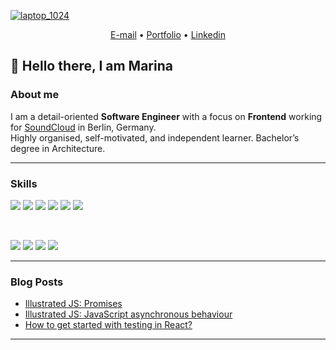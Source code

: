 [![laptop_1024](https://user-images.githubusercontent.com/45233290/89353700-400a5680-d6b7-11ea-8e81-7ec12221daf6.jpg)](https://marinafroes.github.io/Portfolio/)

<p align="center">
  <a href="mailto:facosta.marina@gmail.com">E-mail</a> •
  <a href="https://marinafroes.github.io/Portfolio/" target="_blank">Portfolio</a> •
  <a href="https://www.linkedin.com/in/marina-froes-a-costa/" target="_blank">Linkedin</a>
</p>

## &#128406; Hello there, I am Marina

### About me

I am a detail-oriented **Software Engineer** with a focus on **Frontend** working for [SoundCloud](https://soundcloud.com/discover) in Berlin, Germany.
<br>
Highly organised, self-motivated, and independent learner. Bachelor’s degree in Architecture. 


---

### Skills

![](https://img.shields.io/badge/markup-HTML5-informational?style=flat-square&logo=HTML5&logoColor=white&color=blue)
![](https://img.shields.io/badge/framework-Next-informational?style=flat-square&logo=next.js&logoColor=white&color=blue)
![](https://img.shields.io/badge/library-React-informational?style=flat-square&logo=React&logoColor=white&color=blue)
![](https://img.shields.io/badge/states-Redux-informational?style=flat-square&logo=Redux&logoColor=white&color=blue)
![](https://img.shields.io/badge/styles-CSS3-informational?style=flat-square&logo=CSS3&logoColor=white&color=blue)
![](https://img.shields.io/badge/styles-Sass-informational?style=flat-square&logo=Sass&logoColor=white&color=blue)

<br>

![](https://img.shields.io/badge/code-JavaScript-informational?style=flat-square&logo=JavaScript&logoColor=white&color=blue)
![](https://img.shields.io/badge/code-TypeScript-informational?style=flat-square&logo=typeScript&logoColor=white&color=blue)
![](https://img.shields.io/badge/code-Node.js-informational?style=flat-square&logo=Node.js&logoColor=white&color=blue)
![](https://img.shields.io/badge/DB-MongoDB-informational?style=flat-square&logo=MongoDB&logoColor=white&color=blue)

---

### Blog Posts

<!-- BLOG-POST-LIST:START -->
- [Illustrated JS: Promises](https://dev.to/marinafroes/illustrated-js-promises-5ed7)
- [Illustrated JS: JavaScript asynchronous behaviour](https://dev.to/marinafroes/illustrated-js-javascript-asynchronous-behaviour-1akc)
- [How to get started with testing in React?](https://dev.to/marinafroes/how-to-get-started-with-testing-in-react-11mg)
<!-- BLOG-POST-LIST:END -->

---

<br />
<!-- <img align="left" alt="codeSTACKr's Github Stats" src="https://github-readme-stats.vercel.app/api?username=MarinaFroes&show_icons=true&hide_border=true" /> -->
